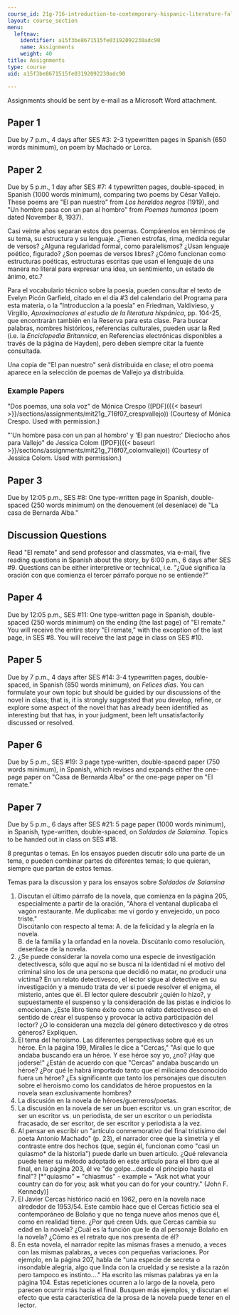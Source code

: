 ```yaml
---
course_id: 21g-716-introduction-to-contemporary-hispanic-literature-fall-2007
layout: course_section
menu:
  leftnav:
    identifier: a15f3be8671515fe03192092230adc90
    name: Assignments
    weight: 40
title: Assignments
type: course
uid: a15f3be8671515fe03192092230adc90

---
```


Assignments should be sent by e-mail as a Microsoft Word attachment.

Paper 1
-------

Due by 7 p.m., 4 days after SES #3: 2-3 typewritten pages in Spanish (650 words minimum), on poem by Machado or Lorca.

Paper 2
-------

Due by 5 p.m., 1 day after SES #7: 4 typewritten pages, double-spaced, in Spanish (1000 words minimum), comparing two poems by César Vallejo. These poems are "El pan nuestro" from _Los heraldos negros_ (1919), and "Un hombre pasa con un pan al hombro" from _Poemas humanos_ (poem dated November 8, 1937).

Casi veinte años separan estos dos poemas. Compárenlos en términos de su tema, su estructura y su lenguaje. ¿Tienen estrofas, rima, medida regular de versos? ¿Alguna regularidad formal, como paralelismos? ¿Usan lenguaje poético, figurado? ¿Son poemas de versos libres? ¿Cómo funcionan como estructuras poéticas, estructuras escritas que usan el lenguaje de una manera no literal para expresar una idea, un sentimiento, un estado de ánimo, etc.?

Para el vocabulario técnico sobre la poesía, pueden consultar el texto de Evelyn Picón Garfield, citado en el día #3 del calendario del Programa para esta materia, o la "Introduccion a la poesía" en Friedman, Valdivieso, y Virgillo, _Aproximaciones al estudio de la literatura hispánica_, pp. 104-25, que encontrarán también en la Reserva para esta clase. Para buscar palabras, nombres históricos, referencias culturales, pueden usar la Red (i.e. la _Enciclopedia Britannica_, en Referencias electrónicas disponibles a través de la página de Hayden), pero deben siempre citar la fuente consultada.

Una copia de "El pan nuestro" será distribuida en clase; el otro poema aparece en la selección de poemas de Vallejo ya distribuida.

### Example Papers

"Dos poemas, una sola voz" de Mónica Crespo ([PDF]({{< baseurl >}}/sections/assignments/mit21g_716f07_crespvallejo)) (Courtesy of Mónica Crespo. Used with permission.)

"'Un hombre pasa con un pan al hombro' y 'El pan nuestro:' Dieciocho años para Vallejo" de Jessica Colom ([PDF]({{< baseurl >}}/sections/assignments/mit21g_716f07_colomvallejo)) (Courtesy of Jessica Colom. Used with permission.)

Paper 3
-------

Due by 12:05 p.m., SES #8: One type-written page in Spanish, double-spaced (250 words minimum) on the denouement (el desenlace) de "La casa de Bernarda Alba."

Discussion Questions
--------------------

Read "El remate" and send professor and classmates, via e-mail, five reading questions in Spanish about the story, by 6:00 p.m., 6 days after SES #9. Questions can be either interpretive or technical, i.e. "¿Qué significa la oración con que comienza el tercer párrafo porque no se entiende?"

Paper 4
-------

Due by 12:05 p.m., SES #11: One type-written page in Spanish, double-spaced (250 words minimum) on the ending (the last page) of "El remate." You will receive the entire story "El remate," with the exception of the last page, in SES #8. You will receive the last page in class on SES #10.

Paper 5
-------

Due by 7 p.m., 4 days after SES #14: 3-4 typewritten pages, double-spaced, in Spanish (850 words minimum), on _Felices días_. You can formulate your own topic but should be guided by our discussions of the novel in class; that is, it is strongly suggested that you develop, refine, or explore some aspect of the novel that has already been identified as interesting but that has, in your judgment, been left unsatisfactorily discussed or resolved.

Paper 6
-------

Due by 5 p.m., SES #19: 3 page type-written, double-spaced paper (750 words minimum), in Spanish, which revises and expands either the one-page paper on "Casa de Bernarda Alba" or the one-page paper on "El remate."

Paper 7
-------

Due by 5 p.m., 6 days after SES #21: 5 page paper (1000 words minimum), in Spanish, type-written, double-spaced, on _Soldados de Salamina_. Topics to be handed out in class on SES #18.

8 preguntas o temas. En los ensayos pueden discutir sólo una parte de un tema, o pueden combinar partes de diferentes temas; lo que quieran, siempre que partan de estos temas.

Temas para la discussion y para los ensayos sobre _Soldados de Salamina_

1.  Discutan el último párrafo de la novela, que comienza en la página 205, especialmente a partir de la oración, "Ahora el ventanal duplicaba el vagón restaurante. Me duplicaba: me vi gordo y envejecido, un poco triste."  
    Discútanlo con respecto al tema: A. de la felicidad y la alegría en la novela.  
    B. de la familia y la orfandad en la novela. Discútanlo como resolución, desenlace de la novela.
2.  ¿Se puede considerar la novela como una especie de investigación detectivesca, sólo que aquí no se busca ni la identidad ni el motivo del criminal sino los de una persona que decidió no matar, no producir una víctima? En un relato detectivesco, el lector sigue al detective en su investigación y a menudo trata de ver si puede resolver el enigma, el misterio, antes que él. El lector quiere descubrir ¿quién lo hizo?, y supuestamente el suspenso y la consideración de las pistas e indicios lo emocionan. ¿Este libro tiene éxito como un relato detectivesco en el sentido de crear el suspenso y provocar la activa participación del lector? ¿O lo consideran una mezcla del género detectivesco y de otros géneros? Expliquen.
3.  El tema del heroísmo. Las diferentes perspectivas sobre qué es un héroe. En la página 199, Miralles le dice a "Cercas," "Así que lo que andaba buscando era un héroe. Y ese héroe soy yo, ¿no? ¡Hay que joderse!" ¿Están de acuerdo con que "Cercas" andaba buscando un héroe? ¿Por qué le habrá importado tanto que el miliciano desconocido fuera un héroe? ¿Es significante que tanto los personajes que discuten sobre el heroísmo como los candidatos de héroe propuestos en la novela sean exclusivamente hombres?
4.  La discusión en la novela de héroes/guerreros/poetas.
5.  La discusión en la novela de ser un buen escritor vs. un gran escritor, de ser un escritor vs. un periodista, de ser un escritor o un periodista fracasado, de ser escritor, de ser escritor y periodista a la vez.
6.  Al pensar en escribir un "artículo conmemorativo del final tristísimo del poeta Antonio Machado" (p. 23), el narrador cree que la simetría y el contraste entre dos hechos (que, según él, funcionan como "casi un quiasmo\* de la historia") puede darle un buen artículo. ¿Qué relevancia puede tener su método adoptado en este artículo para el libro que al final, en la página 203, él ve "de golpe...desde el principio hasta el final"? \[\*"quiasmo" = "chiasmus" - example = "Ask not what your country can do for you; ask what you can do for your country." (John F. Kennedy)\]
7.  El Javier Cercas histórico nació en 1962, pero en la novela nace alrededor de 1953/54. Este cambio hace que el Cercas ficticio sea el contemporáneo de Bolaño y que no tenga nueve años menos que él, como en realidad tiene. ¿Por qué creen Uds. que Cercas cambia su edad en la novela? ¿Cuál es la función que le da al personaje Bolaño en la novela? ¿Cómo es el retrato que nos presenta de él?
8.  En esta novela, el narrador repite las mismas frases a menudo, a veces con las mismas palabras, a veces con pequeñas variaciones. Por ejemplo, en la página 207, habla de "una especie de secreta o insondable alegría, algo que linda con la crueldad y se resiste a la razón pero tampoco es instinto...." Ha escrito las mismas palabras ya en la página 104. Estas repeticiones ocurren a lo largo de la novela, pero parecen ocurrir más hacia el final. Busquen más ejemplos, y discutan el efecto que esta característica de la prosa de la novela puede tener en el lector.